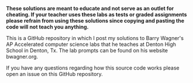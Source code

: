 **These solutions are meant to educate and not serve as an outlet for cheating. If your teacher uses these labs as tests or graded assignments please refrain from using these solutions since copying and pasting the code will not teach you anything.**

This is a GitHub repository in which I post my solutions to Barry Wagner's AP Accelerated computer science labs that he teaches at Denton High School in Denton, Tx. The lab prompts can be found on his website bwagner.org. 

If you have any questions regarding how this source code works please open an issue on this GitHub repository.


